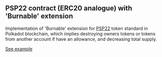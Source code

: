 ## PSP22 contract (ERC20 analogue) with 'Burnable' extension

Implementation of 'Burnable' extension for [PSP22](https://github.com/w3f/PSPs/blob/master/PSPs/psp-22.md) token standard in Polkadot blockchain, which implies destroying owners tokens or tokens from another account if have an allowance, and decreasing total supply.

[See example](https://supercolony-net.github.io/openbrush-contracts/smart-contracts/psp22_pallet/extensions/burnable)
